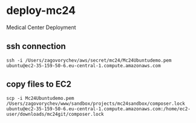 # deploy-mc24
Medical Center Deployment

## ssh connection
```ssh -i /Users/zagovorychev/aws/secret/mc24/Mc24Ubuntudemo.pem ubuntu@ec2-35-159-50-6.eu-central-1.compute.amazonaws.com```

## copy files to EC2
```scp -i Mc24Ubuntudemo.pem /Users/zagovorychev/www/sandbox/projects/mc24sandbox/composer.lock ubuntu@ec2-35-159-50-6.eu-central-1.compute.amazonaws.com:/home/ec2-user/downloads/mc24git/composer.lock```

